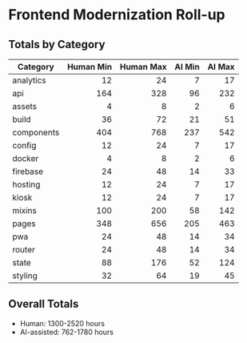 # Frontend Modernization Roll-up

## Totals by Category
| Category | Human Min | Human Max | AI Min | AI Max |
|---|---:|---:|---:|---:|
| analytics | 12 | 24 | 7 | 17 |
| api | 164 | 328 | 96 | 232 |
| assets | 4 | 8 | 2 | 6 |
| build | 36 | 72 | 21 | 51 |
| components | 404 | 768 | 237 | 542 |
| config | 12 | 24 | 7 | 17 |
| docker | 4 | 8 | 2 | 6 |
| firebase | 24 | 48 | 14 | 33 |
| hosting | 12 | 24 | 7 | 17 |
| kiosk | 12 | 24 | 7 | 17 |
| mixins | 100 | 200 | 58 | 142 |
| pages | 348 | 656 | 205 | 463 |
| pwa | 24 | 48 | 14 | 34 |
| router | 24 | 48 | 14 | 34 |
| state | 88 | 176 | 52 | 124 |
| styling | 32 | 64 | 19 | 45 |

## Overall Totals
- Human: 1300-2520 hours
- AI-assisted: 762-1780 hours